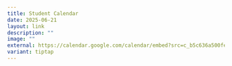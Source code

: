 ```yaml
---
title: Student Calendar
date: 2025-06-21
layout: link
description: ""
image: ""
external: https://calendar.google.com/calendar/embed?src=c_b5c636a500fe24b26b8b2e3da391e17448a38ca2aa3e3a2edaa33e39af157ed9%40group.calendar.google.com&ctz=Asia%2FSingapore
variant: tiptap
---
```

